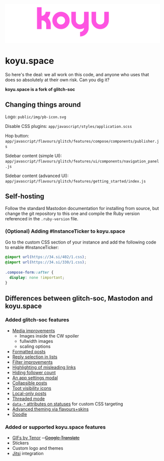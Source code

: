 <p align="center">
  <img src="public/img/pb-icon.svg">
</p>

# koyu.space

So here's the deal: we all work on this code, and anyone who uses that does so absolutely at their own risk. Can you dig it?

**koyu.space is a fork of glitch-soc**

## Changing things around

Logo: `public/img/pb-icon.svg`

Disable CSS plugins: `app/javascript/styles/application.scss`

Hop button: `app/javascript/flavours/glitch/features/compose/components/publisher.js`

Sidebar content (simple UI): `app/javascript/flavours/glitch/features/ui/components/navigation_panel.js`

Sidebar content (advanced UI): `app/javascript/flavours/glitch/features/getting_started/index.js`

## Self-hosting

Follow the standard Mastodon documentation for installing from source, but change the git repository to this one and compile the Ruby version referenced in the `.ruby-version` file.

### (Optional) Adding #InstanceTicker to koyu.space

Go to the custom CSS section of your instance and add the following code to enable #InstanceTicker:

```css
@import url(https://34.si/402/1.css);
@import url(https://34.si/330/1.css);

.compose-form::after {
  display: none !important;
}
```

## Differences between glitch-soc, Mastodon and koyu.space

### Added glitch-soc features

-   [Media improvements](https://glitch-soc.github.io/docs/features/media/)
    -   Images inside the CW spoiler
    -   fullwidth images
    -   scaling options
-   [Formatted posts](https://glitch-soc.github.io/docs/features/rich-text)
-   [Reply selection in lists](https://glitch-soc.github.io/docs/features/lists-show-replies-to/)
-   [Filter improvements](https://glitch-soc.github.io/docs/features/filter-improvements/)
-   [Highlighting of misleading links](https://glitch-soc.github.io/docs/features/misleading-link-highlighting/)
-   [Hiding follower count](https://glitch-soc.github.io/docs/features/hide-follower-count/)
-   [An app settings modal](https://glitch-soc.github.io/docs/features/app-settings/)
-   [Collapsible posts](https://glitch-soc.github.io/docs/features/collapsible-toots/)
-   [Toot visibility icons](https://glitch-soc.github.io/docs/features/visibility-icons/)
-   [Local-only posts](https://glitch-soc.github.io/docs/features/local-only-toots/)
-   [Threaded mode](https://glitch-soc.github.io/docs/features/threaded-mode/)
-   [`data-*` attributes on statuses](https://glitch-soc.github.io/docs/features/status-data-attributes/) for custom CSS targeting
-   [Advanced theming via flavours+skins](https://glitch-soc.github.io/docs/features/themes/)
-   [Doodle](https://glitch-soc.github.io/docs/features/doodle/)

### Added or supported koyu.space features

- [GIFs by Tenor](https://tenor.com)
~~- [Google Translate](https://translate.google.com)~~
- Stickers
- Custom logo and themes
- [Jitsi](https://meet.jit.si) integration
